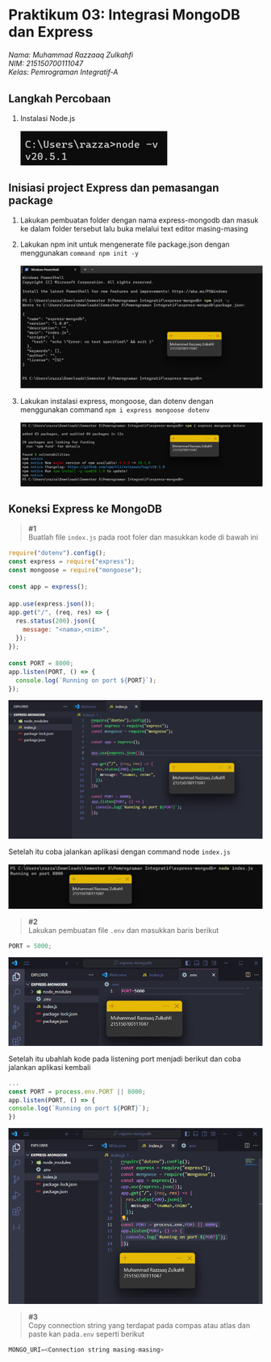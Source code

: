 # Praktikum 03: Integrasi MongoDB dan Express

###### Nama: Muhammad Razzaaq Zulkahfi<br>NIM: 215150700111047<br>Kelas: Pemrograman Integratif-A

## **Langkah Percobaan**

<!-- <br><br>![InstalasiNodeJs](<../Screenshoot/assets_praktikum_3/langkah_3_ (0).png>) -->

1. Instalasi Node.js<br><br>
   ![InstalasiNodeJs](<../Screenshoot/assets_praktikum_3/langkah_3_ (0).png>)

## Inisiasi project Express dan pemasangan package

1. Lakukan pembuatan folder dengan nama express-mongodb dan masuk ke dalam folder tersebut lalu buka melalui text editor masing-masing

2. Lakukan npm init untuk mengenerate file package.json dengan menggunakan `command npm init -y`<br><br>
   ![npm init](<../Screenshoot/assets_praktikum_3/langkah_3_ (1).png> "npm init")

3. Lakukan instalasi express, mongoose, dan dotenv dengan menggunakan command `npm i express mongoose dotenv` <br><br>
   ![instalasi express, mongoose, dan dotenv ](<../Screenshoot/assets_praktikum_3/langkah_3_ (2).png> "instalasi express, mongoose, dan dotenv ")

## Koneksi Express ke MongoDB

> **#1** <br>
> Buatlah file `index.js` pada root foler dan masukkan kode di bawah ini<br>

```js
require("dotenv").config();
const express = require("express");
const mongoose = require("mongoose");

const app = express();

app.use(express.json());
app.get("/", (req, res) => {
  res.status(200).json({
    message: "<nama>,<nim>",
  });
});

const PORT = 8000;
app.listen(PORT, () => {
  console.log(`Running on port ${PORT}`);
});
```

![index.js](<../Screenshoot/assets_praktikum_3/langkah_3_ (3).png> "index.js")

Setelah itu coba jalankan aplikasi dengan command node `index.js` <br><br>
![index.js](<../Screenshoot/assets_praktikum_3/langkah_3_ (4).png> "index.js")

> **#2**<br>
> Lakukan pembuatan file `.env` dan masukkan baris berikut

```js
PORT = 5000;
```

![index.js](<../Screenshoot/assets_praktikum_3/langkah_3_ (5).png> "index.js")

Setelah itu ubahlah kode pada listening port menjadi berikut dan coba jalankan aplikasi kembali

```js
...
const PORT = process.env.PORT || 8000;
app.listen(PORT, () => {
console.log(`Running on port ${PORT}`);
})
```

![index.js](<../Screenshoot/assets_praktikum_3/langkah_3_ (6).png> "index.js")

> **#3**<br>
> Copy connection string yang terdapat pada compas atau atlas dan paste kan pada`.env` seperti berikut

```js
MONGO_URI=<Connection string masing-masing>
```
